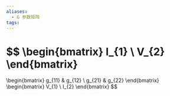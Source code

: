 ```yaml
---
aliases:
  - G 参数矩阵
tags:
---
```

$$
\begin{bmatrix}
I_{1} \\
V_{2}
\end{bmatrix}
=
\begin{bmatrix}
g_{11} & g_{12} \\
g_{21}  & g_{22}
\end{bmatrix}
\begin{bmatrix}
V_{1} \\
I_{2}
\end{bmatrix}
$$